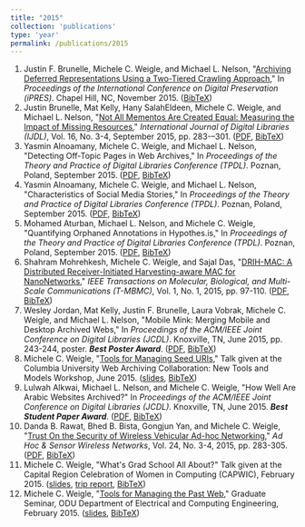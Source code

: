 ```yaml
---
title: "2015"
collection: 'publications'
type: 'year'
permalink: /publications/2015
---
```

1. Justin F. Brunelle, Michele C. Weigle, and Michael L. Nelson, "[Archiving Deferred Representations Using a Two-Tiered Crawling Approach](http://arxiv.org/abs/1508.02315)," In *Proceedings of the International Conference on Digital Preservation (iPRES)*. Chapel Hill, NC, November 2015. ([BibTeX](/publications/bibtex#brunelle-ipres15))
1. Justin Brunelle, Mat Kelly, Hany SalahEldeen, Michele C. Weigle, and Michael L. Nelson, "[Not All Mementos Are Created Equal: Measuring the Impact of Missing Resources](http://dx.doi.org/10.1007/s00799-015-0150-6)," *International Journal of Digital Libraries (IJDL)*, Vol. 16, No. 3-4, September 2015, pp. 283-–301. ([PDF](http://www.cs.odu.edu/~mweigle/papers/brunelle-ijdl15b.pdf), [BibTeX](/publications/bibtex#brunelle-ijdl15b))
1. Yasmin Alnoamany, Michele C. Weigle, and Michael L. Nelson, "Detecting Off-Topic Pages in Web Archives," In *Proceedings of the Theory and Practice of Digital Libraries Conference (TPDL)*. Poznan, Poland, September 2015. ([PDF](http://www.cs.odu.edu/~mln/pubs/tpdl-2015/tpdl-2015-off-topic.pdf), [BibTeX](/publications/bibtex#alnoamany-tpdl15b))
1. Yasmin Alnoamany, Michele C. Weigle, and Michael L. Nelson, "Characteristics of Social Media Stories," In *Proceedings of the Theory and Practice of Digital Libraries Conference (TPDL)*. Poznan, Poland, September 2015. ([PDF](http://www.cs.odu.edu/~mln/pubs/tpdl-2015/tpdl-2015-stories.pdf), [BibTeX](/publications/bibtex#alnoamany-tpdl15a))
1. Mohamed Aturban, Michael L. Nelson, and Michele C. Weigle, "Quantifying Orphaned Annotations in Hypothes.is," In *Proceedings of the Theory and Practice of Digital Libraries Conference (TPDL)*. Poznan, Poland, September 2015. ([PDF](http://www.cs.odu.edu/~mweigle/papers/aturban-tpdl15.pdf), [BibTeX](/publications/bibtex#aturban-tpdl15))
1. Shahram Mohrehkesh, Michele C. Weigle, and Sajal Das, "[DRIH-MAC: A Distributed Receiver-Initiated Harvesting-aware MAC for NanoNetworks](http://dx.doi.org/10.1109/TMBMC.2015.2465519)," *IEEE Transactions on Molecular, Biological, and Multi-Scale Communications (T-MBMC)*, Vol. 1, No. 1, 2015, pp. 97-110. ([PDF](http://www.cs.odu.edu/~mweigle/papers/mohrehkesh-tmbmc15.pdf), [BibTeX](/publications/bibtex#mohrehkesh-tmbmc15))
1. Wesley Jordan, Mat Kelly, Justin F. Brunelle, Laura Vobrak, Michele C. Weigle, and Michael L. Nelson, "Mobile Mink: Merging Mobile and Desktop Archived Webs," In *Proceedings of the ACM/IEEE Joint Conference on Digital Libraries (JCDL)*. Knoxville, TN, June 2015, pp. 243-244, poster. ***Best Poster Award***.  ([PDF](http://www.cs.odu.edu/~mln/pubs/jcdl-2015/jcdl-2015-mink.pdf), [BibTeX](/publications/bibtex#jordan-jcdl15))
1. Michele C. Weigle, "[Tools for Managing Seed URIs](https://www.youtube.com/watch?v=yeuk_vIOXcw&t=1226)," Talk given at the Columbia University Web Archiving Collaboration: New Tools and Models Workshop, June 2015. ([slides](http://www.slideshare.net/mweigle/detecting-offtopic-web-pages-at-cuwarc), [BibTeX](/publications/bibtex#weigle-cuwarc15))
1. Lulwah Alkwai, Michael L. Nelson, and Michele C. Weigle, "How Well Are Arabic Websites Archived?" In *Proceedings of the ACM/IEEE Joint Conference on Digital Libraries (JCDL)*. Knoxville, TN, June 2015. ***Best Student Paper Award***.  ([PDF](http://www.cs.odu.edu/~mln/pubs/jcdl-2015/jcdl-2015-arabic-sites.pdf), [BibTeX](/publications/bibtex#alkwai-jcdl15))
1. Danda B. Rawat, Bhed B. Bista, Gongjun Yan, and Michele C. Weigle, "[Trust On the Security of Wireless Vehicular Ad-hoc Networking](http://www.oldcitypublishing.com/journals/ahswn-home/ahswn-issue-contents/ahswn-volume-24-number-3-4-2015/ahswn-24-3-4-p-283-305/)," *Ad Hoc & Sensor Wireless Networks*, Vol. 24, No. 3-4, 2015, pp. 283-305. ([PDF](http://www.cs.odu.edu/~mweigle/papers/rawat-ahswn15.pdf), [BibTeX](/publications/bibtex#rawat-ahswn15))
1. Michele C. Weigle, "What's Grad School All About?" Talk given at the Capital Region Celebration of Women in Computing (CAPWIC), February 2015. ([slides](http://www.slideshare.net/mweigle/2015-cap-wic), [trip report](http://ws-dl.blogspot.com/2015/03/2015-03-23-2015-capital-region.html), [BibTeX](/publications/bibtex#weigle-capwic15))
1. Michele C. Weigle, "[Tools for Managing the Past Web](https://www.odu.edu/announcements/faculty-staff/2015/2/16/ece_graduate_seminar.iframe.html)," Graduate Seminar, ODU Department of Electrical and Computing Engineering, February 2015. ([slides](http://www.slideshare.net/mweigle/2015-oduecetalk), [BibTeX](/publications/bibtex#weigle-ece15))
